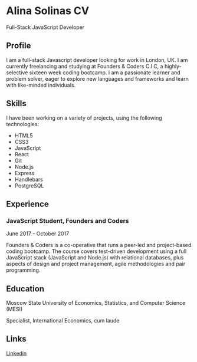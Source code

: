 # Alina Solinas CV
Full-Stack JavaScript Developer

## Profile

I am a full-stack Javascript developer looking for work in London, UK. I am currently freelancing and studying at Founders & Coders C.I.C, a highly-selective sixteen week coding bootcamp. I am a passionate learner and problem solver, eager to explore new languages and frameworks and learn with like-minded individuals.

## Skills

I have been working on a variety of projects, using the following technologies:

* HTML5
* CSS3
* JavaScript
* React
* Git
* Node.js
* Express
* Handlebars
* PostgreSQL

## Experience

### JavaScript Student, Founders and Coders
June 2017 - October 2017

Founders & Coders is a co-operative that runs a peer-led and project-based coding bootcamp. The course covers test-driven development using a full JavaScript stack (JavaScript and Node.js) with relational databases, plus aspects of design and project management, agile methodologies and pair programming.

## Education

Moscow State University of Economics, Statistics, and Computer Science (MESI)

Specialist, International Economics, cum laude

## Links

[Linkedin](https://www.linkedin.com/in/alina-solinas-838459120/)
